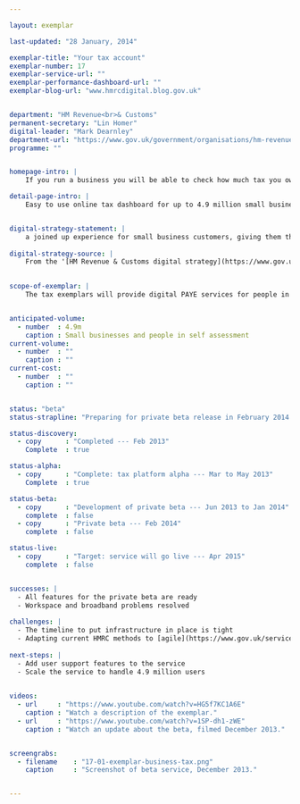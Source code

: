 ```yaml
---

layout: exemplar

last-updated: "28 January, 2014"

exemplar-title: "Your tax account"
exemplar-number: 17
exemplar-service-url: ""
exemplar-performance-dashboard-url: ""
exemplar-blog-url: "www.hmrcdigital.blog.gov.uk"


department: "HM Revenue<br>& Customs"
permanent-secretary: "Lin Homer"
digital-leader: "Mark Dearnley"
department-url: "https://www.gov.uk/government/organisations/hm-revenue-customs"
programme: ""


homepage-intro: |
    If you run a business you will be able to check how much tax you owe, learn about what you can and can’t claim, and pay your tax --- all in one place

detail-page-intro: |
    Easy to use online tax dashboard for up to 4.9 million small businesses and people in self-assessment


digital-strategy-statement: |
    a joined up experience for small business customers, giving them the ability to perform a number of transactions with the department in a single place
    
digital-strategy-source: |
    From the '[HM Revenue & Customs digital strategy](https://www.gov.uk/government/publications/digital-strategy-december-2012)' --- December 2012
    

scope-of-exemplar: |
    The tax exemplars will provide digital PAYE services for people in employment (benefits in kind), a fully digital self assessment service, improved tools and tax dashboard for small businesses, and a new system for tax agents to use online services. These will be built on a new “digital tax platform” which will over time replace the current HMRC Portal and be the default platform for new customer-facing services. The new tax platform will be fully integrated with the pan-government ID Assurance Programme and with GOV.UK.


anticipated-volume:
  - number  : 4.9m
    caption : Small businesses and people in self assessment 
current-volume:
  - number  : ""
    caption : ""
current-cost:
  - number  : ""
    caption : ""


status: "beta"
status-strapline: "Preparing for private beta release in February 2014. This service is being built alongside [Exemplar 15: PAYE for employees](/transformation/paye) and [Exemplar 16: Digital self-assessent](/transformation/self-assessment)."

status-discovery:
  - copy      : "Completed --- Feb 2013"
    Complete  : true

status-alpha:
  - copy      : "Complete: tax platform alpha --- Mar to May 2013"
    Complete  : true

status-beta:
  - copy      : "Development of private beta --- Jun 2013 to Jan 2014"
    complete  : false
  - copy      : "Private beta --- Feb 2014"
    complete  : false

status-live:
  - copy      : "Target: service will go live --- Apr 2015"
    complete  : false


successes: |
  - All features for the private beta are ready
  - Workspace and broadband problems resolved
  
challenges: |
  - The timeline to put infrastructure in place is tight
  - Adapting current HMRC methods to [agile](https://www.gov.uk/service-manual/agile) development
  
next-steps: |
  - Add user support features to the service
  - Scale the service to handle 4.9 million users
  

videos:
  - url     : "https://www.youtube.com/watch?v=HG5f7KC1A6E"
    caption : "Watch a description of the exemplar."
  - url     : "https://www.youtube.com/watch?v=1SP-dh1-zWE"
    caption : "Watch an update about the beta, filmed December 2013."


screengrabs:
  - filename    : "17-01-exemplar-business-tax.png"
    caption     : "Screenshot of beta service, December 2013."


---
```




